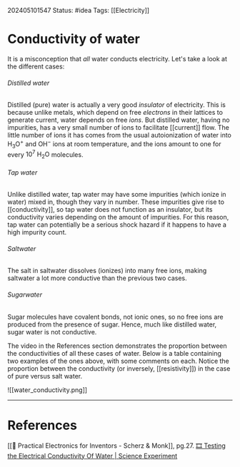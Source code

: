 202405101547
Status: #idea
Tags: [[Electricity]]

# Conductivity of water

It is a misconception that *all* water conducts electricity. Let's take a look at the different cases:

###### Distilled water
Distilled (pure) water is actually a very good *insulator* of electricity. This is because unlike metals, which depend on free *electrons* in their lattices to generate current, water depends on free *ions*. But distilled water, having no impurities, has a very small number of ions to facilitate [[current]] flow. The little number of ions it has comes from the usual autoionization of water into $\text{H}_3\text{O}^{+}$ and $\text{OH}^{-}$ ions at room temperature, and the ions amount to one for every $10^{7}$ $\text{H}_2\text{O}$ molecules.

###### Tap water
Unlike distilled water, tap water may have some impurities (which ionize in water) mixed in, though they vary in number. These impurities give rise to [[conductivity]], so tap water does not function as an insulator, but its conductivity varies depending on the amount of impurities. For this reason, tap water can potentially be a serious shock hazard if it happens to have a high impurity count.

###### Saltwater
The salt in saltwater dissolves (ionizes) into many free ions, making saltwater a lot more conductive than the previous two cases.

###### Sugarwater
Sugar molecules have covalent bonds, not ionic ones, so no free ions are produced from the presence of sugar. Hence, much like distilled water, sugar water is not conductive.


The video in the References section demonstrates the proportion between the conductivities of all these cases of water. Below is a table containing two examples of the ones above, with some comments on each. Notice the proportion between the conductivity (or inversely, [[resistivity]]) in the case of pure versus salt water.

![[water_conductivity.png]]

___
# References
[[📕 Practical Electronics for Inventors - Scherz & Monk]], pg.27.
[🎞️ Testing the Electrical Conductivity Of Water | Science Experiment](https://www.youtube.com/watch?v=y3pGtXyYKDE)
